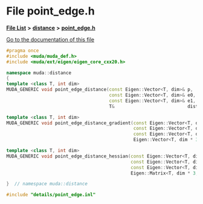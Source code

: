 

# File point\_edge.h

[**File List**](files.md) **>** [**distance**](dir_eb002c7e2ab9cc8eedb85ee6f0f5ffd4.md) **>** [**point\_edge.h**](point__edge_8h.md)

[Go to the documentation of this file](point__edge_8h.md)


```C++
#pragma once
#include <muda/muda_def.h>
#include <muda/ext/eigen/eigen_core_cxx20.h>

namespace muda::distance
{
template <class T, int dim>
MUDA_GENERIC void point_edge_distance(const Eigen::Vector<T, dim>& p,
                                      const Eigen::Vector<T, dim>& e0,
                                      const Eigen::Vector<T, dim>& e1,
                                      T&                           dist2);

template <class T, int dim>
MUDA_GENERIC void point_edge_distance_gradient(const Eigen::Vector<T, dim>& p,
                                               const Eigen::Vector<T, dim>& e0,
                                               const Eigen::Vector<T, dim>& e1,
                                               Eigen::Vector<T, dim * 3>& grad);

template <class T, int dim>
MUDA_GENERIC void point_edge_distance_hessian(const Eigen::Vector<T, dim>& p,
                                              const Eigen::Vector<T, dim>& e0,
                                              const Eigen::Vector<T, dim>& e1,
                                              Eigen::Matrix<T, dim * 3, dim * 3>& Hessian);

}  // namespace muda::distance

#include "details/point_edge.inl"
```


